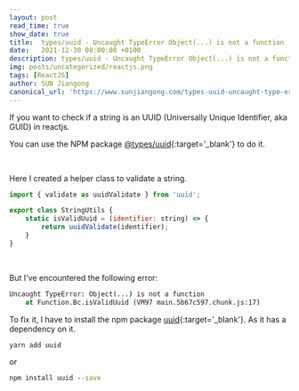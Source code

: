 ```yaml
---
layout: post
read_time: true
show_date: true
title:  types/uuid - Uncaught TypeError Object(...) is not a function
date:   2021-12-30 08:00:00 +0100
description: types/uuid - Uncaught TypeError Object(...) is not a function, Universally Unique Identifier, GUID
img: posts/uncategorized/reactjs.png
tags: [ReactJS]
author: SUN Jiangong
canonical_url: 'https://www.sunjiangong.com/types-uuid-uncaught-type-error-object-is-not-a-function.html'
---
```


If you want to check if a string is an UUID (Universally Unique Identifier, aka GUID) in reactjs.

You can use the NPM package [@types/uuid](https://yarnpkg.com/package/@types/uuid){:target='_blank'} to do it.

<!--more-->
<br/>

Here I created a helper class to validate a string.

```javascript
import { validate as uuidValidate } from 'uuid';

export class StringUtils {
    static isValidUuid = (identifier: string) => {
        return uuidValidate(identifier);
    }
}
```

<br/>

But I've encountered the following error:

```bat
Uncaught TypeError: Object(...) is not a function
    at Function.Bc.isValidUuid (VM97 main.5b67c597.chunk.js:17)
```

To fix it, I have to install the npm package [uuid](https://yarnpkg.com/package/uuid){:target='_blank'}. As it has a dependency on it.

```bat
yarn add uuid
```
or 
```bat
npm install uuid --save
```


